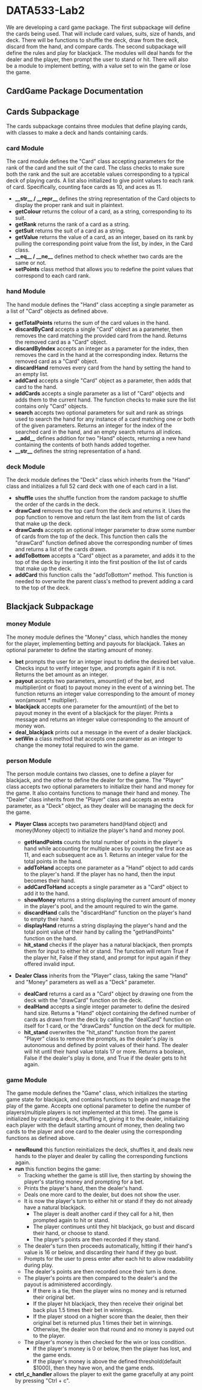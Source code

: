 # **DATA533-Lab2**

We are developing a card game package. The first subpackage will define the cards being used. That will include card values, suits, size of hands, and deck. There will be functions to shuffle the deck, draw from the deck, discard from the hand, and compare cards. The second subpackage will define the rules and play for blackjack. The modules will deal hands for the dealer and the player, then prompt the user to stand or hit. There will also be a module to implement betting, with a value set to win the game or lose the game.

## **CardGame Package Documentation**

## **Cards Subpackage**

The cards subpackage contains three modules that define playing cards, with classes to make a deck and hands containing cards.

### **card Module**

The card module defines the "Card" class accepting parameters for the rank of the card and the suit of the card. The class checks to make sure both the rank and the suit are accetable values corresponding to a typical deck of playing cards. A list also initialized to give point values to each rank of card. Specifically, counting face cards as 10, and aces as 11.

- **\_\_str__ / \_\_repr__** defines the string representation of the Card objects to display the proper rank and suit in plaintext.
- **getColour** returns the colour of a card, as a string,  corresponding to its suit.
- **getRank** returns the rank of a card as a string.
- **getSuit** returns the suit of a card as a string.
- **getValue** returns the value of a card, as an integer, based on its rank by pulling the corresponding point value from the list, by index, in the Card class.
- **\_\_eq__ / \_\_ne__** defines method to check whether two cards are the same or not.
- **setPoints** class method that allows you to redefine the point values that correspond to each card rank.

### **hand Module**

The hand module defines the "Hand" class accepting a single parameter as a list of "Card" objects as defined above.

- **getTotalPoints** returns the sum of the card values in the hand.
- **discardByCard** accepts a single "Card" object as a parameter, then removes the card matching the provided card from the hand. Returns the removed card as a "Card" object.
- **discardByIndex** accepts an integer as a parameter for the index, then removes the card in the hand at the corresponding index. Returns the removed card as a "Card" object.
- **discardHand** removes every card from the hand by setting the hand to an empty list.
- **addCard** accepts a single "Card" object as a parameter, then adds that card to the hand.
- **addCards** accepts a single parameter as a list of "Card" objects and adds them to the current hand. The function checks to make sure the list contains only "Card" objects.
- **search** accepts two optional parameters for suit and rank as strings used to search the hand for any instance of a card matching one or both of the given parameters. Returns an integer for the index of the searched card in the hand, and an empty search returns all indices.
- **\_\_add__** defines addition for two "Hand" objects, returning a new hand containing the contents of both hands added together.
- **\_\_str__** defines the string representation of a hand.

### **deck Module**

The deck module defines the "Deck" class which inherits from the "Hand" class and initializes a full 52 card deck with one of each card in a list.

- **shuffle** uses the shuffle function from the random package to shuffle the order of the cards in the deck.
- **drawCard** removes the top card from the deck and returns it. Uses the pop function to remove and return the last item from the list of cards that make up the deck.
- **drawCards** accepts an optional integer parameter to draw some number of cards from the top of the deck. This function then calls the "drawCard" function defined above the corresponding number of times and returns a list of the cards drawn.
- **addToBottom** accepts a "Card" object as a parameter, and adds it to the top of the deck by inserting it into the first position of the list of cards that make up the deck.
- **addCard** this function calls the "addToBottom" method. This function is needed to overwrite the parent class's method to prevent adding a card to the top of the deck.

## **Blackjack Subpackage**

### **money Module**

The money module defines the "Money" class, which handles the money for the player, implementing betting and payouts for blackjack. Takes an optional parameter to define the starting amount of money.

- **bet** prompts the user for an integer input to define the desired bet value. Checks input to verify integer type, and prompts again if it is not. Returns the bet amount as an integer.
- **payout** accepts two parameters, amount(int) of the bet, and multiplier(int or float) to payout money in the event of a winning bet. The function returns an integer value corresponding to the amount of money won(amount * multiplier).
- **blackjack** accepts one parameter for the amount(int) of the bet to payout money in the event of a blackjack for the player. Prints a message and returns an integer value corresponding to the amount of money won.
- **deal_blackjack** prints out a message in the event of a dealer blackjack.
- **setWin** a class method that accepts one parameter as an integer to change the money total required to win the game.

### **person Module**

The person module contains two classes, one to define a player for blackjack, and the other to define the dealer for the game. The "Player" class accepts two optional parameters to initialize their hand and money for the game. It also contains functions to manage their hand and money. The "Dealer" class inherits from the "Player" class and accepts an extra parameter, as a "Deck" object, as they dealer will be managing the deck for the game.

- **Player Class** accepts two parameters hand(Hand object) and money(Money object) to initialize the player's hand and money pool.

  - **getHandPoints** counts the total number of points in the player's hand while accounting for multiple aces by counting the first ace as 11, and each subsequent ace as 1. Returns an integer value for the total points in the hand.
  - **addToHand** accepts one parameter as a "Hand" object to add cards to the player's hand. If the player has no hand, then the input becomes their hand.
  - **addCardToHand** accepts a single parameter as a "Card" object to add it to the hand.
  - **showMoney** returns a string displaying the current amount of money in the player's pool, and the amount required to win the game.
  - **discardHand** calls the "discardHand" function on the player's hand to empty their hand.
  - **displayHand** returns a string displaying the player's hand and the total point value of their hand by calling the "getHandPoints" function on the hand.
  - **hit_stand** checks if the player has a natural blackjack, then prompts them for input to either hit or stand. The function will return True if the player hit, False if they stand, and prompt for input again if they offered invalid input.

- **Dealer Class** inherits from the "Player" class, taking the same "Hand" and "Money" parameters as well as a "Deck" parameter.
  
  - **dealCard** returns a card as a "Card" object by drawing one from the deck with the "drawCard" function on the deck.
  - **dealHand** accepts a single integer parameter to define the desired hand size. Returns a "Hand" object containing the defined number of cards as drawn from the deck by calling the "dealCard" function on itself for 1 card, or the "drawCards" function on the deck for multiple.
  - **hit_stand** overwrites the "hit_stand" function from the parent "Player" class to remove the prompts, as the dealer's play is autonomous and defined by point values of their hand. The dealer will hit until their hand value totals 17 or more. Returns a boolean, False if the dealer's play is done, and True if the dealer gets to hit again.

### **game Module**

The game module defines the "Game" class, which initializes the starting game state for blackjack, and contains functions to begin and manage the play of the game. Accepts one optional parameter to define the number of players(multiple players is not implemented at this time). The game is initialized by creating a deck, shuffling it, giving it to the dealer, initializing each player with the default starting amount of money, then dealing two cards to the player and one card to the dealer using the corresponding functions as defined above.

- **newRound** this function reinitializes the deck, shuffles it, and deals new hands to the player and dealer by calling the corresponding functions again.
- **run** this function begins the game:
  - Tracking whether the game is still live, then starting by showing the player's starting money and prompting for a bet.
  - Prints the player's hand, then the dealer's hand.
  - Deals one more card to the dealer, but does not show the user.
  - It is now the player's turn to either hit or stand if they do not already have a natural blackjack.
    - The player is dealt another card if they call for a hit, then prompted again to hit or stand.
    - The player continues until they hit blackjack, go bust and discard their hand, or choose to stand.
    - The player's points are then recorded if they stand.
  - The dealer's turn then proceeds automatically, hitting if their hand's value is 16 or below, and discarding their hand if they go bust.
  - Prompts for the user to press enter after each hit to allow readability during play.
  - The dealer's points are then recorded once their turn is done.
  - The player's points are then compared to the dealer's and the payout is administered accordingly.
    - If there is a tie, then the player wins no money and is returned their original bet.
    - If the player hit blackjack, they then receive their original bet back plus 1.5 times their bet in winnings.
    - If the player stood on a higher score than the dealer, then their original bet is returned plus 1 times their bet in winnings.
    - Otherwise, the dealer won that round and no money is payed out to the player.
  - The player's money is then checked for the win or loss condition.
    - If the player's money is 0 or below, then the player has lost, and the game ends.
    - If the player's money is above the defined threshold(default $1000), then they have won, and the game ends.
- **ctrl_c_handler** allows the player to exit the game gracefully at any point by pressing "Ctrl + c".
